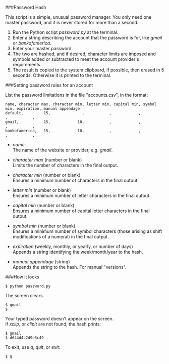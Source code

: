 ###Password Hash

This script is a simple, unusual password manager. You only need one master password, and it is never stored for more than a second.

1. Run the Python script *password.py* at the terminal.
2. Enter a string describing the account that the password is for, like *gmail* or *bankofamerica*.
3. Enter your master password.
4. The two are hashed, and if desired, character limits are imposed and symbols added or subtracted to meet the account provider's requirements.
5. The result is copied to the system clipboard, if possible, then erased in 5 seconds. Otherwise it is printed to the terminal.

###Setting password rules for an account

List the password limitations in the file "accounts.csv", in the format:

    name, character max, character min, letter min, capital min, symbol min, expiration, manual appendage
    default,         15,              ,           ,            ,           ,           ,
    gmail,           15,            10,           ,            ,           ,           ,
    bankofamerica,   15,            10,           ,            ,           ,           ,

* *name*  
The name of the website or provider, e.g. *gmail*.

* *character max* (number or blank)  
Limits the number of characters in the final output.		

* *character min* (number or blank)  
Ensures a minimum number of characters in the final output.

* *letter min* (number or blank)  
Ensures a minimum number of letter characters in the final output.

* *capital min* (number or blank)  
Ensures a minimum number of capital letter characters in the final output.

* *symbol min* (number or blank)  
Ensures a minimum number of symbol characters (those arising as shift modifications of a numeral) in the final output.

* *expiration* (weekly, monthly, or yearly, or number of days)  
Appends a string identifying the week/month/year to the hash.

* *manual appendage* (string)  
Appends the string to the hash. For manual "versions". 

###How it looks

	$ python password.py

The screen clears.

	$ gmail
	$ 

Your typed password doesn't appear on the screen.  
If *xclip*, or *clipit* are not found, the hash prints:

	$ gmail
	$ d644d4c2d9e3c49

To exit, use *q*, *quit*, or *exit*:

	$ q
